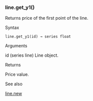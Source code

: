 ### line.get\_y1()

Returns price of the first point of the line.

Syntax

```
line.get_y1(id) → series float
```

Arguments

id (series line) Line object.

Returns

Price value.

See also

[line.new](#fun_line.new)
